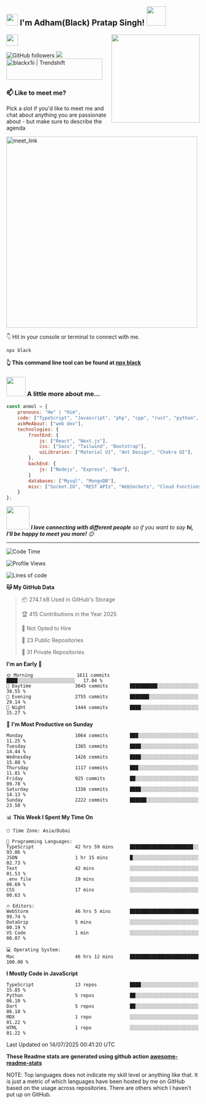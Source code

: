 <h2><img src="https://emojis.slackmojis.com/emojis/images/1531849430/4246/blob-sunglasses.gif?1531849430" width="30"/> I'm Adham(Black) Pratap Singh! <img src="https://media.giphy.com/media/12oufCB0MyZ1Go/giphy.gif" width="50"></h2>
<img align='right' src="https://media.giphy.com/media/M9gbBd9nbDrOTu1Mqx/giphy.gif" width="230"><img src="https://media.giphy.com/media/WUlplcMpOCEmTGBtBW/giphy.gif" width="30"> 
</em></p>

![GitHub followers](https://img.shields.io/github/followers/blackx1ii?label=Follow&style=social)
![](https://visitor-badge.glitch.me/badge?page_id=blackx1ii.blackx1ii)
<a href="https://trendshift.io/developers/2235" target="_blank"><img src="https://trendshift.io/api/badge/developers/2235" alt="blackx1ii | Trendshift" style="width: 250px; height: 55px;" width="250" height="55"/></a>

### 📫 Like to meet me?

Pick a slot if you'd like to meet me and chat about anything you are passionate about - but make sure to describe the agenda

<a href="https://calendly.com/blackx1ii/30min" target="_blank"><img width="498" alt="meet_link" src="https://user-images.githubusercontent.com/15426564/144297439-f530f383-e73e-41e0-9914-a9b7d3f432e5.png"></a>

👇 Hit in your console or terminal to connect with me.

```bash
npx black
```
**👆 This command line tool can be found at [npx black](https://github.com/blackx1ii/npx_card)**

### <img src="https://media.giphy.com/media/VgCDAzcKvsR6OM0uWg/giphy.gif" width="50"> A little more about me...  

```javascript
const anmol = {
    pronouns: "He" | "Him",
    code: ["TypeScript", "Javascript", "php", "cpp", "rust", "python", ],
    askMeAbout: ["web dev"],
    technologies: {
        frontEnd: {
            js: ["React", "Next.js"],
            css: ["Sass", "Tailwind", "Bootstrap"],
            uiLibraries: ["Material UI", "Ant Design", "Chakra UI"],
        },
        backEnd: {
            js: ["Nodejs", "Express", "Bun"],
        }
        databases: ["Mysql", "MongoDB"],
        misc: ["Socket.IO", "REST APIs", "WebSockets", "Cloud Functions"],
    }
};
```

<img src="https://media.giphy.com/media/LnQjpWaON8nhr21vNW/giphy.gif" width="60"> <em><b>I love connecting with different people</b> so if you want to say <b>hi, I'll be happy to meet you more!</b> 😊</em>

---
<!--START_SECTION:waka-->
![Code Time](http://img.shields.io/badge/Code%20Time-4%2C544%20hrs%2018%20mins-blue)

![Profile Views](http://img.shields.io/badge/Profile%20Views-839-blue)

![Lines of code](https://img.shields.io/badge/From%20Hello%20World%20I%27ve%20Written-7.8%20million%20lines%20of%20code-blue)

**🐱 My GitHub Data** 

> 📦 274.1 kB Used in GitHub's Storage 
 > 
> 🏆 415 Contributions in the Year 2025
 > 
> 🚫 Not Opted to Hire
 > 
> 📜 23 Public Repositories 
 > 
> 🔑 31 Private Repositories 
 > 
**I'm an Early 🐤** 

```text
🌞 Morning                1611 commits        ████░░░░░░░░░░░░░░░░░░░░░   17.04 % 
🌆 Daytime                3645 commits        ██████████░░░░░░░░░░░░░░░   38.55 % 
🌃 Evening                2755 commits        ███████░░░░░░░░░░░░░░░░░░   29.14 % 
🌙 Night                  1444 commits        ████░░░░░░░░░░░░░░░░░░░░░   15.27 % 
```
📅 **I'm Most Productive on Sunday** 

```text
Monday                   1064 commits        ███░░░░░░░░░░░░░░░░░░░░░░   11.25 % 
Tuesday                  1365 commits        ████░░░░░░░░░░░░░░░░░░░░░   14.44 % 
Wednesday                1426 commits        ████░░░░░░░░░░░░░░░░░░░░░   15.08 % 
Thursday                 1117 commits        ███░░░░░░░░░░░░░░░░░░░░░░   11.81 % 
Friday                   925 commits         ██░░░░░░░░░░░░░░░░░░░░░░░   09.78 % 
Saturday                 1336 commits        ████░░░░░░░░░░░░░░░░░░░░░   14.13 % 
Sunday                   2222 commits        ██████░░░░░░░░░░░░░░░░░░░   23.50 % 
```


📊 **This Week I Spent My Time On** 

```text
🕑︎ Time Zone: Asia/Dubai

💬 Programming Languages: 
TypeScript               42 hrs 59 mins      ███████████████████████░░   93.06 % 
JSON                     1 hr 15 mins        █░░░░░░░░░░░░░░░░░░░░░░░░   02.73 % 
Text                     42 mins             ░░░░░░░░░░░░░░░░░░░░░░░░░   01.53 % 
.env file                19 mins             ░░░░░░░░░░░░░░░░░░░░░░░░░   00.69 % 
CSS                      17 mins             ░░░░░░░░░░░░░░░░░░░░░░░░░   00.63 % 

🔥 Editors: 
WebStorm                 46 hrs 5 mins       █████████████████████████   99.74 % 
DataGrip                 5 mins              ░░░░░░░░░░░░░░░░░░░░░░░░░   00.19 % 
VS Code                  1 min               ░░░░░░░░░░░░░░░░░░░░░░░░░   00.07 % 

💻 Operating System: 
Mac                      46 hrs 12 mins      █████████████████████████   100.00 % 
```

**I Mostly Code in JavaScript** 

```text
TypeScript               13 repos            ████░░░░░░░░░░░░░░░░░░░░░   15.85 % 
Python                   5 repos             ██░░░░░░░░░░░░░░░░░░░░░░░   06.10 % 
Dart                     5 repos             ██░░░░░░░░░░░░░░░░░░░░░░░   06.10 % 
MDX                      1 repo              ░░░░░░░░░░░░░░░░░░░░░░░░░   01.22 % 
HTML                     1 repo              ░░░░░░░░░░░░░░░░░░░░░░░░░   01.22 % 
```




 Last Updated on 14/07/2025 00:41:20 UTC
<!--END_SECTION:waka-->

**These Readme stats are generated using github action [awesome-readme-stats](https://github.com/blackx1ii/waka-readme-stats)**

NOTE: Top languages does not indicate my skill level or anything like that. It is just a metric of which languages have been hosted by me on GitHub based on the usage across repositories. There are others which I haven't put up on GitHub.
